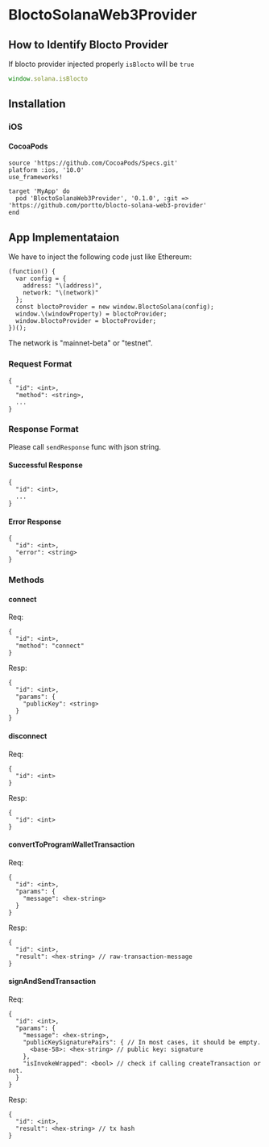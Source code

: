 # BloctoSolanaWeb3Provider

## How to Identify Blocto Provider

If blocto provider injected properly `isBlocto` will be `true`

```javascript
window.solana.isBlocto
```

## Installation

### iOS

#### CocoaPods
```
source 'https://github.com/CocoaPods/Specs.git'
platform :ios, '10.0'
use_frameworks!

target 'MyApp' do
  pod 'BloctoSolanaWeb3Provider', '0.1.0', :git => 'https://github.com/portto/blocto-solana-web3-provider'
end
```

## App Implementataion

We have to inject the following code just like Ethereum:
```
(function() {
  var config = {
    address: "\(address)",
    network: "\(network)"
  };
  const bloctoProvider = new window.BloctoSolana(config);
  window.\(windowProperty) = bloctoProvider;
  window.bloctoProvider = bloctoProvider;
})();
```

The network is "mainnet-beta" or "testnet".

### Request Format
```
{
  "id": <int>,
  "method": <string>,
  ...
}
```

### Response Format

Please call `sendResponse` func with json string.

#### Successful Response
```
{
  "id": <int>,
  ...
}
```

#### Error Response
```
{
  "id": <int>,
  "error": <string>
}
```

### Methods

#### connect 
Req:
```
{
  "id": <int>,
  "method": "connect"
}
```
Resp:
```
{
  "id": <int>,
  "params": {
    "publicKey": <string>
  }
}
```

#### disconnect
Req:
```
{
  "id": <int>
}
```
Resp:
```
{
  "id": <int>
}
```

#### convertToProgramWalletTransaction
Req:
```
{
  "id": <int>,
  "params": {
    "message": <hex-string>
  }
}
```
Resp:
```
{
  "id": <int>,
  "result": <hex-string> // raw-transaction-message
}
```

#### signAndSendTransaction
Req:
```
{
  "id": <int>,
  "params": {
    "message": <hex-string>,
    "publicKeySignaturePairs": { // In most cases, it should be empty.
      <base-58>: <hex-string> // public key: signature
    },
    "isInvokeWrapped": <bool> // check if calling createTransaction or not.
  }
}
```
Resp:
```
{
  "id": <int>,
  "result": <hex-string> // tx hash
}
```
